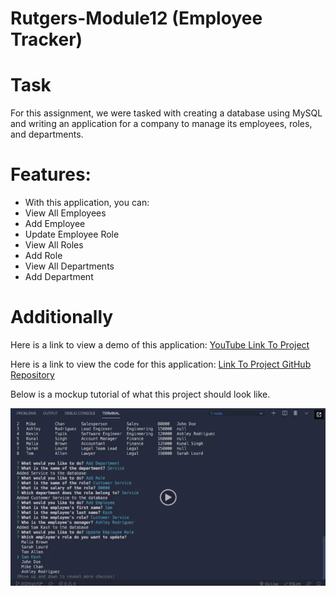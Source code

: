 # Rutgers-Module12 (Employee Tracker)

# Task
For this assignment, we were tasked with creating a database using MySQL and writing an application for a company to manage its employees, roles, and departments. 

# Features: 
- With this application, you can:
- View All Employees
- Add Employee
- Update Employee Role
- View All Roles
- Add Role
- View All Departments
- Add Department

# Additionally

Here is a link to view a demo of this application: [YouTube Link To Project](https://www.youtube.com/watch?v=aN3cOYeZ9W8)

Here is a link to view the code for this application: [Link To Project GitHub  Repository](https://github.com/tneiman19/Rutgers-Module12)

Below is a mockup tutorial of what this project should look like. 

[![A video thumbnail shows the command-line employee management application with a play button overlaying the view.](./Assets/12-sql-homework-video-thumbnail.png)](https://2u-20.wistia.com/medias/2lnle7xnpk)


